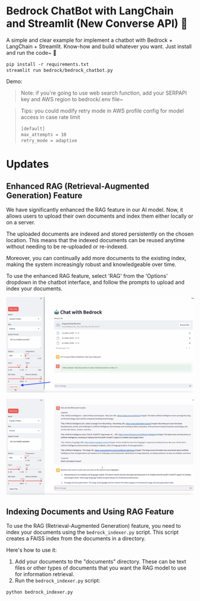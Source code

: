 # Bedrock ChatBot with LangChain and Streamlit (New Converse API) 💬 
A simple and clear example for implement a chatbot with Bedrock + LangChain + Streamlit. Know-how and build whatever you want. Just install and run the code~ 🚀
```
pip install -r requirements.txt
streamlit run bedrock/bedrock_chatbot.py
```

Demo:
> Note: if you're going to use web search function, add your SERPAPI key and AWS region to bedrock/.env file~

> Tips: you could modify retry mode in AWS profile config for model access in case rate limit
> ```
> [default]
> max_attempts = 10
> retry_mode = adaptive

# Updates
## Enhanced RAG (Retrieval-Augmented Generation) Feature

We have significantly enhanced the RAG feature in our AI model. Now, it allows users to upload their own documents and index them either locally or on a server. 

The uploaded documents are indexed and stored persistently on the chosen location. This means that the indexed documents can be reused anytime without needing to be re-uploaded or re-indexed. 

Moreover, you can continually add more documents to the existing index, making the system increasingly robust and knowledgeable over time. 

To use the enhanced RAG feature, select 'RAG' from the 'Options' dropdown in the chatbot interface, and follow the prompts to upload and index your documents.

![Index the uploaded files](./images/index_files_RAG.png)

![Search using RAG](./images/search_RAG.png)


## Indexing Documents and Using RAG Feature

To use the RAG (Retrieval-Augmented Generation) feature, you need to index your documents using the `bedrock_indexer.py` script. This script creates a FAISS index from the documents in a directory.

Here's how to use it:

1. Add your documents to the "documents" directory. These can be text files or other types of documents that you want the RAG model to use for information retrieval.
2. Run the `bedrock_indexer.py` script:

```bash
python bedrock_indexer.py
```
